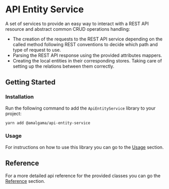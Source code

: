 # API Entity Service

A set of services to provide an easy way to interact with a REST API resource and abstract common CRUD operations handling:

- The creation of the requests to the REST API service depending on the called method following REST conventions to decide which path and type of request to use.
- Parsing the REST API response using the provided attributes mappers.
- Creating the local entities in their corresponding stores. Taking care of setting up the relations between them correctly.

## Getting Started

### Installation
Run the following command to add the `ApiEntityService` library to your project:

```bash
yarn add @amalgama/api-entity-service
```

### Usage
For instructions on how to use this library you can go to the [Usage](./docs/usage.md) section.

## Reference
For a more detailed api reference for the provided classes you can go the [Reference](./docs/reference.md) section.